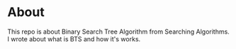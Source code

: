# About
This repo is about Binary Search Tree Algorithm from Searching Algorithms. 
I wrote about what is BTS and how it's works.